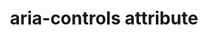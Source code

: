 ---
{
  "title": "aria-controls attribute",
  "description": "Identifies the element (or elements) whose contents or presence are controlled by the current element. See related aria-owns.",
  "category": "aria",
  "keywords": [
    "aria-controls attribute"
  ],
  "last_test_date": "2020-11-09",
  "test_results_url": "https://a11ysupport.io/tech/aria/aria-controls_attribute",
  "test_url": "https://a11ysupport.io/tech/aria/aria-controls_attribute",
  "stats": {
    "jaws": {
      "chrome": {
        "84-92": "a"
      },
      "edge": {
        "91-92": "a"
      },
      "ie": {
        "11": "a"
      },
      "firefox": {
        "74-82": "a"
      }
    },
    "narrator": {
      "edge": {
        "44-86": "u"
      }
    },
    "nvda": {
      "chrome": {
        "91-92": "n"
      },
      "edge": {
        "91-92": "n"
      },
      "firefox": {
        "66-82": "n"
      },
      "ie": {
        "11": "n"
      }
    },
    "talkback": {
      "and_chr": {
        "75-86": "n"
      }
    },
    "vo_ios": {
      "ios_saf": {
        "12.2-15.0.2": "n"
      }
    },
    "vo_macos": {
      "safari": {
        "12.1-15.1": "n"
      }
    },
    "orca": {
      "firefox": {
        "69-82": "n"
      }
    },
    "dragon_win": {
      "chrome": {
        "80-87": "na"
      }
    },
    "va_and": {
      "and_chr": {
        "80-87": "na"
      }
    },
    "vc_macos": {
      "safari": {
        "13.0.5-14.0.1": "na"
      }
    },
    "vc_ios": {
      "ios_saf": {
        "13.3.1-14.2": "na"
      }
    },
    "wsr": {
      "chrome": {
        "80-87": "na"
      }
    }
  },
  "links": {
    "ARIA: What to do about aria-controls": "https://github.com/w3c/aria/issues/995",
    "ARIA spec for aria-controls": "https://www.w3.org/TR/wai-aria-1.1/#aria-controls"
  }
}
---